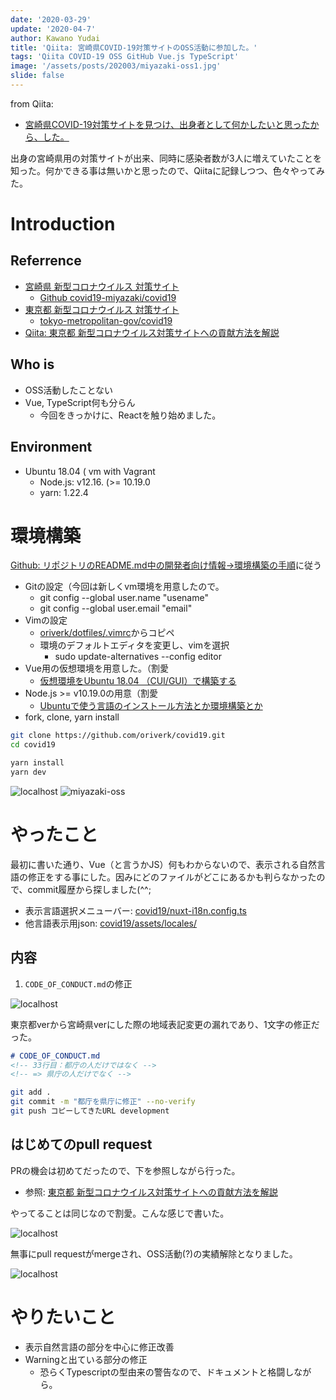 ```yaml
---
date: '2020-03-29'
update: '2020-04-7'
author: Kawano Yudai
title: 'Qiita: 宮崎県COVID-19対策サイトのOSS活動に参加した。'
tags: 'Qiita COVID-19 OSS GitHub Vue.js TypeScript'
image: '/assets/posts/202003/miyazaki-oss1.jpg'
slide: false
---
```


from Qiita: 
- [宮崎県COVID-19対策サイトを見つけ、出身者として何かしたいと思ったから、した。](https://qiita.com/OriverK/items/91429a32e6a8c191a1a6)

出身の宮崎県用の対策サイトが出来、同時に感染者数が3人に増えていたことを知った。何かできる事は無いかと思ったので、Qiitaに記録しつつ、色々やってみた。

# Introduction
## Referrence
- [宮崎県 新型コロナウイルス 対策サイト](https://covid19-miyazaki.netlify.com/)
    - [Github covid19-miyazaki/covid19](https://github.com/covid19-miyazaki/covid19)
- [東京都 新型コロナウイルス 対策サイト](https://stopcovid19.metro.tokyo.lg.jp/)
    - [tokyo-metropolitan-gov/covid19](https://github.com/tokyo-metropolitan-gov/covid19)
- [Qiita: 東京都 新型コロナウイルス対策サイトへの貢献方法を解説](https://qiita.com/FPC_COMMUNITY/items/b9cc072813dc2231b2b2)

## Who is 
- OSS活動したことない
- Vue, TypeScript何も分らん
  - 今回をきっかけに、Reactを触り始めました。

## Environment
- Ubuntu 18.04 ( vm with Vagrant
    - Node.js: v12.16. (>= 10.19.0
    - yarn: 1.22.4

# 環境構築
[Github: リポジトリのREADME.md中の開発者向け情報->環境構築の手順](https://github.com/covid19-miyazaki/covid19#%E7%92%B0%E5%A2%83%E6%A7%8B%E7%AF%89%E3%81%AE%E6%89%8B%E9%A0%86)に従う

- Gitの設定（今回は新しくvm環境を用意したので。
    - git config --global user.name "usename"
    - git config --global user.email "email"
- Vimの設定
    - [oriverk/dotfiles/.vimrc](https://github.com/oriverk/dotfiles/blob/master/init.vim)からコピペ
    - 環境のデフォルトエディタを変更し、vimを選択
        - sudo update-alternatives --config editor
- Vue用の仮想環境を用意した。（割愛
    - [仮想環境をUbuntu 18.04 （CUI/GUI）で構築する](https://qiita.com/OriverK/items/115c0c4d3c25c89327bc)
- Node.js >= v10.19.0の用意（割愛
    - [Ubuntuで使う言語のインストール方法とか環境構築とか](https://qiita.com/OriverK/items/9da9facc9d8007146e73#nodejs)
- fork, clone, yarn install

```sh
git clone https://github.com/oriverk/covid19.git
cd covid19

yarn install
yarn dev
```

<picture>
  <source srcSet="/assets/posts/202003/miyazaki-oss.webp" type="image/webp" />
  <img src="/assets/posts/202003/miyazaki-oss.jpg" alt="localhost" />
</picture>

<picture>
  <source srcSet="/assets/posts/202003/miyazaki-oss1.webp" type="image/webp" />
  <img src="/assets/posts/202003/miyazaki-oss1.jpg" alt="miyazaki-oss" />
</picture>

# やったこと
最初に書いた通り、Vue（と言うかJS）何もわからないので、表示される自然言語の修正をする事にした。因みにどのファイルがどこにあるかも判らなかったので、commit履歴から探しました(^^;

- 表示言語選択メニューバー: [covid19/nuxt-i18n.config.ts](https://github.com/covid19-miyazaki/covid19/blob/development/nuxt-i18n.config.ts)
- 他言語表示用json: [covid19/assets/locales/](https://github.com/covid19-miyazaki/covid19/tree/development/assets/locales)

## 内容
1. `CODE_OF_CONDUCT.md`の修正

<picture>
  <source srcSet="/assets/posts/202003/miyazaki-oss2.webp" type="image/webp" />
  <img src="/assets/posts/202003/miyazaki-oss2.jpg" alt="localhost" />
</picture>

東京都verから宮崎県verにした際の地域表記変更の漏れであり、1文字の修正だった。

```md
# CODE_OF_CONDUCT.md
<!-- 33行目：都庁の人だけではなく -->
<!-- => 県庁の人だけでなく -->
```

```sh
git add .
git commit -m "都庁を県庁に修正" --no-verify
git push コピーしてきたURL development
```

## はじめてのpull request
PRの機会は初めてだったので、下を参照しながら行った。

- 参照: [東京都 新型コロナウイルス対策サイトへの貢献方法を解説](https://qiita.com/FPC_COMMUNITY/items/b9cc072813dc2231b2b2#%E3%83%97%E3%83%AB%E3%83%AA%E3%82%AF%E3%82%A8%E3%82%B9%E3%83%88%E3%82%92%E9%80%81%E3%82%8B)

やってることは同じなので割愛。こんな感じで書いた。

<picture>
  <source srcSet="/assets/posts/202003/miyazaki-oss3.webp" type="image/webp" />
  <img src="/assets/posts/202003/miyazaki-oss3.jpg" alt="localhost" />
</picture>

無事にpull requestがmergeされ、OSS活動(?)の実績解除となりました。

<picture>
  <source srcSet="/assets/posts/202003/miyazaki-oss4.webp" type="image/webp" />
  <img src="/assets/posts/202003/miyazaki-oss4.jpg" alt="localhost" />
</picture>

# やりたいこと
- 表示自然言語の部分を中心に修正改善
- Warningと出ている部分の修正
  - 恐らくTypescriptの型由来の警告なので、ドキュメントと格闘しながら。
